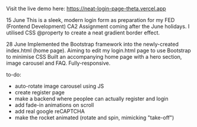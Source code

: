 Visit the live demo here: https://neat-login-page-theta.vercel.app

15 June
This is a sleek, modern login form as preparation for my FED (Frontend Development) CA2 Assignment coming after the June holidays.
I utilised CSS @property to create a neat gradient border effect.

28 June
Implemented the Bootstrap framework into the newly-created index.html (home page). Aiming to edit my login.html page to use Bootstrap to minimise CSS
Built an accompanying home page with a hero section, image carousel and FAQ. Fully-responsive.

to-do:
- auto-rotate image carousel using JS
- create register page
- make a backend where peoplee can actually register and login
- add fade-in animations on scroll
- add real google reCAPTCHA
- make the rocket animated (rotate and spin, mimicking "take-off")